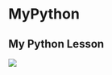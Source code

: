 # MyPython
My Python Lesson
--
<img src="https://raw.githubusercontent.com/conflick0/MyPython/master/readme_img/1.jpg">
